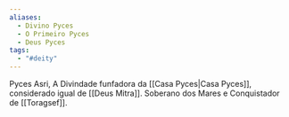 ```yaml
---
aliases:
  - Divino Pyces
  - O Primeiro Pyces
  - Deus Pyces
tags:
  - "#deity"
---
```

Pyces Asri,  A Divindade funfadora da [[Casa Pyces|Casa Pyces]], considerado igual de [[Deus Mitra]]. Soberano dos Mares e Conquistador de [[Toragsef]].